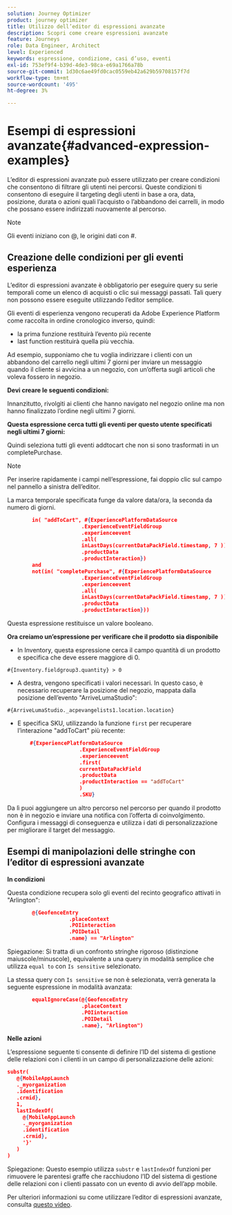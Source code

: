 ```yaml
---
solution: Journey Optimizer
product: journey optimizer
title: Utilizzo dell’editor di espressioni avanzate
description: Scopri come creare espressioni avanzate
feature: Journeys
role: Data Engineer, Architect
level: Experienced
keywords: espressione, condizione, casi d’uso, eventi
exl-id: 753ef9f4-b39d-4de3-98ca-e69a1766a78b
source-git-commit: 1d30c6ae49fd0cac0559eb42a629b59708157f7d
workflow-type: tm+mt
source-wordcount: '495'
ht-degree: 3%

---
```


# Esempi di espressioni avanzate{#advanced-expression-examples}

L’editor di espressioni avanzate può essere utilizzato per creare condizioni che consentono di filtrare gli utenti nei percorsi. Queste condizioni ti consentono di eseguire il targeting degli utenti in base a ora, data, posizione, durata o azioni quali l’acquisto o l’abbandono dei carrelli, in modo che possano essere indirizzati nuovamente al percorso.

>[!NOTE]
>
>Gli eventi iniziano con @, le origini dati con #.

## Creazione delle condizioni per gli eventi esperienza

L’editor di espressioni avanzate è obbligatorio per eseguire query su serie temporali come un elenco di acquisti o clic sui messaggi passati. Tali query non possono essere eseguite utilizzando l’editor semplice.

Gli eventi di esperienza vengono recuperati da Adobe Experience Platform come raccolta in ordine cronologico inverso, quindi:

* la prima funzione restituirà l’evento più recente
* last function restituirà quella più vecchia.

Ad esempio, supponiamo che tu voglia indirizzare i clienti con un abbandono del carrello negli ultimi 7 giorni per inviare un messaggio quando il cliente si avvicina a un negozio, con un’offerta sugli articoli che voleva fossero in negozio.

**Devi creare le seguenti condizioni:**

Innanzitutto, rivolgiti ai clienti che hanno navigato nel negozio online ma non hanno finalizzato l’ordine negli ultimi 7 giorni.

<!--**This expression looks for a specified value in a string value:**

`In (“addToCart”, #{field reference from experience event})`-->

**Questa espressione cerca tutti gli eventi per questo utente specificati negli ultimi 7 giorni:**

Quindi seleziona tutti gli eventi addtocart che non si sono trasformati in un completePurchase.

>[!NOTE]
>
>Per inserire rapidamente i campi nell’espressione, fai doppio clic sul campo nel pannello a sinistra dell’editor.

La marca temporale specificata funge da valore data/ora, la seconda da numero di giorni.

```json
        in( "addToCart", #{ExperiencePlatformDataSource
                        .ExperienceEventFieldGroup
                        .experienceevent
                        .all(
                        inLastDays(currentDataPackField.timestamp, 7 ))
                        .productData
                        .productInteraction})
        and
        not(in( "completePurchase", #{ExperiencePlatformDataSource
                        .ExperienceEventFieldGroup
                        .experienceevent
                        .all(
                        inLastDays(currentDataPackField.timestamp, 7 ))
                        .productData
                        .productInteraction}))
```

Questa espressione restituisce un valore booleano.

**Ora creiamo un’espressione per verificare che il prodotto sia disponibile**

* In Inventory, questa espressione cerca il campo quantità di un prodotto e specifica che deve essere maggiore di 0.

`#{Inventory.fieldgroup3.quantity} > 0`

* A destra, vengono specificati i valori necessari. In questo caso, è necessario recuperare la posizione del negozio, mappata dalla posizione dell’evento &quot;ArriveLumaStudio&quot;:

`#{ArriveLumaStudio._acpevangelists1.location.location}`

* E specifica SKU, utilizzando la funzione `first` per recuperare l’interazione &quot;addToCart&quot; più recente:

  ```json
      #{ExperiencePlatformDataSource
                      .ExperienceEventFieldGroup
                      .experienceevent
                      .first(
                      currentDataPackField
                      .productData
                      .productInteraction == "addToCart"
                      )
                      .SKU}
  ```

Da lì puoi aggiungere un altro percorso nel percorso per quando il prodotto non è in negozio e inviare una notifica con l’offerta di coinvolgimento. Configura i messaggi di conseguenza e utilizza i dati di personalizzazione per migliorare il target del messaggio.

## Esempi di manipolazioni delle stringhe con l’editor di espressioni avanzate

**In condizioni**

Questa condizione recupera solo gli eventi del recinto geografico attivati in &quot;Arlington&quot;:

```json
        @{GeofenceEntry
                    .placeContext
                    .POIinteraction
                    .POIDetail
                    .name} == "Arlington"
```

Spiegazione: Si tratta di un confronto stringhe rigoroso (distinzione maiuscole/minuscole), equivalente a una query in modalità semplice che utilizza `equal to` con `Is sensitive` selezionato.

La stessa query con `Is sensitive` se non è selezionata, verrà generata la seguente espressione in modalità avanzata:

```json
        equalIgnoreCase(@{GeofenceEntry
                        .placeContext
                        .POIinteraction
                        .POIDetail
                        .name}, "Arlington")
```

**Nelle azioni**

L’espressione seguente ti consente di definire l’ID del sistema di gestione delle relazioni con i clienti in un campo di personalizzazione delle azioni:

```json
substr(
   @{MobileAppLaunch
   ._myorganization
   .identification
   .crmid},
   1, 
   lastIndexOf(
     @{MobileAppLaunch
     ._myorganization
     .identification
     .crmid},
     '}'
   )
)
```

Spiegazione: Questo esempio utilizza `substr` e `lastIndexOf` funzioni per rimuovere le parentesi graffe che racchiudono l’ID del sistema di gestione delle relazioni con i clienti passato con un evento di avvio dell’app mobile.

Per ulteriori informazioni su come utilizzare l’editor di espressioni avanzate, consulta [questo video](https://experienceleague.adobe.com/docs/journey-optimizer-learn/tutorials/create-journeys/introduction-to-building-a-journey.html?lang=it).
